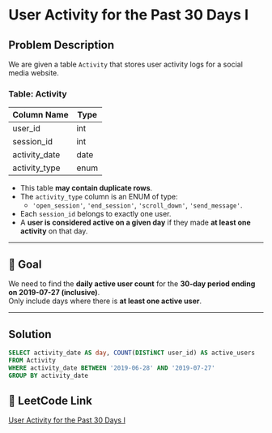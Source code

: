 # User Activity for the Past 30 Days I

## Problem Description

We are given a table `Activity` that stores user activity logs for a social media website.  

### Table: Activity

| Column Name   | Type   |
|---------------|--------|
| user_id       | int    |
| session_id    | int    |
| activity_date | date   |
| activity_type | enum   |

- This table **may contain duplicate rows**.  
- The `activity_type` column is an ENUM of type:  
  - `'open_session'`, `'end_session'`, `'scroll_down'`, `'send_message'`.  
- Each `session_id` belongs to exactly one user.  
- A **user is considered active on a given day** if they made **at least one activity** on that day.  

---

## 🎯 Goal  

We need to find the **daily active user count** for the **30-day period ending on 2019-07-27 (inclusive)**.  
Only include days where there is **at least one active user**.  

---

## Solution

```sql
SELECT activity_date AS day, COUNT(DISTiNCT user_id) AS active_users
FROM Activity
WHERE activity_date BETWEEN '2019-06-28' AND '2019-07-27'
GROUP BY activity_date

```

## 🔗 LeetCode Link
[User Activity for the Past 30 Days I](https://leetcode.com/problems/user-activity-for-the-past-30-days-i/description/?envType=study-plan-v2&envId=top-sql-50)